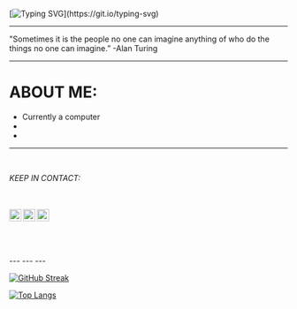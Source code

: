 [![Typing SVG](https://readme-typing-svg.demolab.com?font=Fira+Code&size=40&pause=1000&color=F7642D&vCenter=true&width=290&height=40&lines=CursedByJava;Dedicated.;Determined.;Committed.)](https://git.io/typing-svg)

--- 

"Sometimes it is the people no one can imagine anything of who do the things no one can imagine.” -Alan Turing

---

# ABOUT ME:

- Currently a computer
-
-
---
<br />

_KEEP IN CONTACT:_

<br />
<br />
<a href="https://www.instagram.com/cursedbyjava/">
  <img align="left" alt="Will's Instagram" width="22px" src="https://raw.githubusercontent.com/hussainweb/hussainweb/main/icons/instagram.png" />
</a>
<a href="https://twitter.com/CursedByJava">
  <img align="left" alt="Will's Twitter | Twitter" width="22px" src="https://raw.githubusercontent.com/peterthehan/peterthehan/master/assets/twitter.svg" />
</a>
<a href="https://www.linkedin.com/in/willterry/">
  <img align="left" alt="Will's LinkedIN" width="22px" src="https://raw.githubusercontent.com/peterthehan/peterthehan/master/assets/linkedin.svg" />
</a>

<br />
<br />
<br />
<br />
<br />
---
---
---

[![GitHub Streak](https://streak-stats.demolab.com?user=CursedByJava&theme=blood-dark)](https://git.io/streak-stats)

 [![Top Langs](https://github-readme-stats.vercel.app/api/top-langs/?username=CursedByJava&layout=compact&show_icons=true&card_width=500px&card_height=400px&theme=aura_dark#gh-dark-mode-only)](https://github.com/CursedByJava?tab=repositories)



<!--
**CursedByJava/CursedByJava** is a ✨ _special_ ✨ repository because its `README.md` (this file) appears on your GitHub profile.

Here are some ideas to get you started:

- 🔭 I’m currently working on ...
- 🌱 I’m currently learning ...
- 👯 I’m looking to collaborate on ...
- 🤔 I’m looking for help with ...
- 💬 Ask me about ...
- 📫 How to reach me: ...
- 😄 Pronouns: ...
- ⚡ Fun fact: ...
-->
